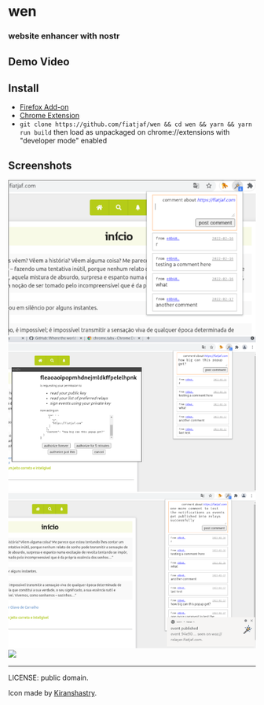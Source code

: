 # wen
### website enhancer with nostr

## Demo Video



## Install

* [Firefox Add-on]()
* [Chrome Extension]()
* `git clone https://github.com/fiatjaf/wen && cd wen && yarn && yarn run build` then load as unpackaged on chrome://extensions with "developer mode" enabled

## Screenshots

![](screenshot1.png)
![](screenshot2.png)
![](screenshot3.png)
![](screenshot4.png)

---

LICENSE: public domain.

Icon made by <a href="https://www.flaticon.com/free-icons/witch" title="witch icons">Kiranshastry</a>.
